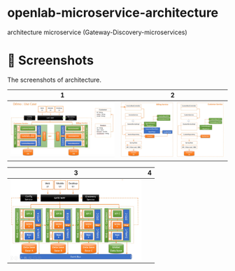 # openlab-microservice-architecture
architecture microservice (Gateway-Discovery-microservices)

# 📸 Screenshots
The screenshots of architecture.

| 1 | 2|
|------|-------|
|<img src="./img/1.png" width="300">|<img src="img/2.png" width="300">|

| 3 | 4|
|------|-------|
|<img src="img/3.png" width="300">
